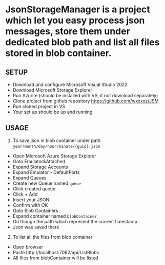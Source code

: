 # **JsonStorageManager** is a project which let you easy process json messages, store them under dedicated blob path and list all files stored in blob container.

## SETUP
- Download and configure Microsoft Visual Studio 2022
- Download Microsoft Storage Explorer
- Run Azurite (should be installed with VS, if not download separately)
- Clone project from github repository https://github.com/wxxxxz/JSM
- Run cloned project in VS
- Your set up should be up and running

## USAGE
1. To save json in blob container under path `year/month/day/hour/minute/{guid}.json`
- Open Microsoft Azure Storage Explorer
- Goto Emulator&Attached
- Expand Storage Accounts
- Expand Emulator - DefaultPorts
- Expand Queues
- Create new Queue named `queue`
- Click created queue
- Click + Add
- Insert your JSON
- Confirm with OK
- Goto Blob Containers
- Expand container named `blobContainer`
- Go though the path which represent the current timestamp
- Json was saved there
	
2. To list all the files from blob container
- Open browser
- Paste http://localhost:7062/api/ListBlobs
- All files from blobContainer will be listed